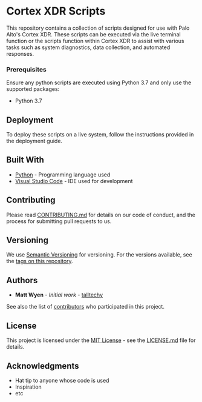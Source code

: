 # Cortex XDR Scripts

This repository contains a collection of scripts designed for use with Palo Alto's Cortex XDR. These scripts can be executed via the live terminal function or the scripts function within Cortex XDR to assist with various tasks such as system diagnostics, data collection, and automated responses.

### Prerequisites

Ensure any python scripts are executed using Python 3.7 and only use the supported packages:
- Python 3.7

## Deployment

To deploy these scripts on a live system, follow the instructions provided in the deployment guide.

## Built With

  - [Python](https://www.python.org/) - Programming language used
  - [Visual Studio Code](https://code.visualstudio.com/) - IDE used for development

## Contributing

Please read [CONTRIBUTING.md](CONTRIBUTING.md) for details on our code of conduct, and the process for submitting pull requests to us.

## Versioning

We use [Semantic Versioning](http://semver.org/) for versioning. For the versions available, see the [tags on this repository](https://github.com/talltechy/Cortex-XDR-scripts/tags).

## Authors

  - **Matt Wyen** - *Initial work* - [talltechy](https://github.com/talltechy)

See also the list of [contributors](https://github.com/talltechy/Cortex-XDR-scripts/contributors) who participated in this project.

## License

This project is licensed under the [MIT License](LICENSE.md) - see the [LICENSE.md](LICENSE.md) file for details.

## Acknowledgments

  - Hat tip to anyone whose code is used
  - Inspiration
  - etc
